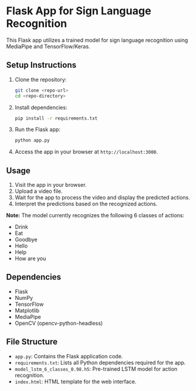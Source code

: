 # Flask App for Sign Language Recognition

This Flask app utilizes a trained model for sign language recognition using MediaPipe and TensorFlow/Keras.

## Setup Instructions

1. Clone the repository:
   ```bash
   git clone <repo-url>
   cd <repo-directory>
   ```

2. Install dependencies:
   ```bash
   pip install -r requirements.txt
   ```

<!--  Download the trained model (`model_lstm_6_classes_0.98.h5`) and place it in the root directory of the project.-->

3. Run the Flask app:
   ```bash
   python app.py
   ```

4. Access the app in your browser at `http://localhost:3000`.

## Usage
1. Visit the app in your browser.
2. Upload a video file.
3. Wait for the app to process the video and display the predicted actions.
4. Interpret the predictions based on the recognized actions.
   
**Note:** The model currently recognizes the following 6 classes of actions:
- Drink
- Eat
- Goodbye
- Hello
- Help
- How are you

## Dependencies

- Flask
- NumPy
- TensorFlow
- Matplotlib
- MediaPipe
- OpenCV (opencv-python-headless)



## File Structure

- `app.py`: Contains the Flask application code.
- `requirements.txt`: Lists all Python dependencies required for the app.
- `model_lstm_6_classes_0.98.h5`: Pre-trained LSTM model for action recognition.
- `index.html`: HTML template for the web interface.
